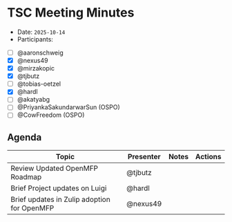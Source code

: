 # TSC Meeting Minutes

- Date: `2025-10-14`
- Participants:
- [ ] @aaronschweig
- [x] @nexus49
- [x] @mirzakopic
- [x] @tjbutz
- [ ] @tobias-oetzel
- [x] @hardl
- [ ] @akatyabg
- [ ] @PriyankaSakundarwarSun (OSPO)
- [ ] @CowFreedom (OSPO)

## Agenda

| Topic                                       | Presenter | Notes | Actions |
|---------------------------------------------|-----------|-------|---------|
| Review Updated OpenMFP Roadmap              | @tjbutz   |       |         |
| Brief Project updates on Luigi              | @hardl    |       |         |
| Brief updates in Zulip adoption for OpenMFP | @nexus49  |       |         |

